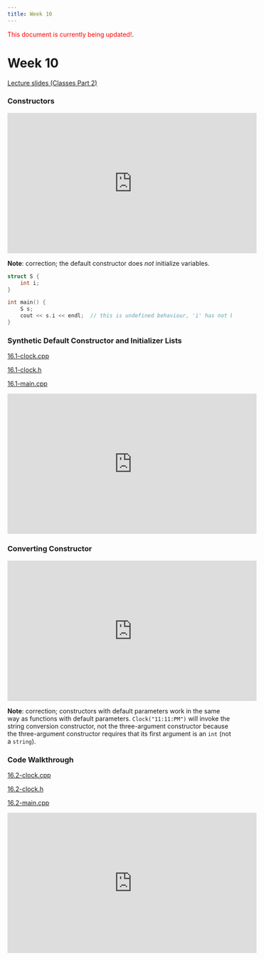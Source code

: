 ```yaml
---
title: Week 10
---
```


<span style="color:red">This document is currently being updated!</span>.

# Week 10

[Lecture slides (Classes Part 2)](https://docs.google.com/presentation/d/1PfZqsP_MKAbGhYNzW_awN_9YSy7i7ZO-D_Za3e3FbNE/edit?usp=sharing)

### Constructors

<div align="center">
<iframe width="560" height="315" src="https://www.youtube.com/embed/SbW_2g6DH20" frameborder="0" allow="accelerometer; autoplay; clipboard-write; encrypted-media; gyroscope; picture-in-picture" allowfullscreen></iframe>
</div>

**Note**: correction; the default constructor does *not* initialize variables.

```c++
struct S {
    int i;
}

int main() {
    S s;
    cout << s.i << endl;  // this is undefined behaviour, 'i' has not been initialized
}
```

### Synthetic Default Constructor and Initializer Lists

[16.1-clock.cpp](week10/16.1-clock.cpp)

[16.1-clock.h](week10/16.1-clock.h)

[16.1-main.cpp](week10/16.1-main.cpp)

<div align="center">
<iframe width="560" height="315" src="https://www.youtube.com/embed/4PFaSl2tLhY" frameborder="0" allow="accelerometer; autoplay; clipboard-write; encrypted-media; gyroscope; picture-in-picture" allowfullscreen></iframe>
</div>

### Converting Constructor

<div align="center">
<iframe width="560" height="315" src="https://www.youtube.com/embed/sJ6u9XP9Y_4" frameborder="0" allow="accelerometer; autoplay; clipboard-write; encrypted-media; gyroscope; picture-in-picture" allowfullscreen></iframe>
</div>

**Note**: correction; constructors with default parameters work in the same way as functions with default parameters. `Clock("11:11:PM")` will invoke the string conversion constructor, not the three-argument constructor because the three-argument constructor requires that its first argument is an `int` (not a `string`).

### Code Walkthrough

[16.2-clock.cpp](week10/16.2-clock.cpp)

[16.2-clock.h](week10/16.2-clock.h)

[16.2-main.cpp](week10/16.2-main.cpp)

<div align="center">
<iframe width="560" height="315" src="https://www.youtube.com/embed/lnT8fZXtdAQ" frameborder="0" allow="accelerometer; autoplay; clipboard-write; encrypted-media; gyroscope; picture-in-picture" allowfullscreen></iframe>
</div>